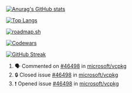 [![Anurag's GitHub stats](https://github-readme-stats.vercel.app/api?username=MXD-K1&theme=dark)](https://github.com/anuraghazra/github-readme-stats)

[![Top Langs](https://github-readme-stats.vercel.app/api/top-langs/?username=MXD-K1&theme=dark)](https://github.com/anuraghazra/github-readme-stats)

[![roadmap.sh](https://roadmap.sh/card/tall/67e009bb83420316601aa195?variant=dark&roadmaps=python%2Cdatastructures-and-algorithms%2Ccpp%2Cgit-github)](https://roadmap.sh)

[![Codewars](https://www.codewars.com/users/Mohammed%20Al-shugaa%20/badges/large)](https://www.codewars.com/users/Mohammed%20Al-shugaa%20)

[![GitHub Streak](https://streak-stats.demolab.com/?user=MXD-K1&theme=dark)](https://git.io/streak-stats)


<!--START_SECTION:activity-->
1. 🗣 Commented on [#46498](https://github.com/microsoft/vcpkg/issues/46498#issuecomment-3092477797) in [microsoft/vcpkg](https://github.com/microsoft/vcpkg)
2. 🔒 Closed issue [#46498](https://github.com/microsoft/vcpkg/issues/46498) in [microsoft/vcpkg](https://github.com/microsoft/vcpkg)
3. ❗ Opened issue [#46498](https://github.com/microsoft/vcpkg/issues/46498) in [microsoft/vcpkg](https://github.com/microsoft/vcpkg)
<!--END_SECTION:activity-->

<!-- ![Snake animation](https://github.com/Platane/snk/raw/output/github-contribution-grid-snake.svg) -->

<!-- ![snake gif](https://github.com/MXD-K1/MXD-K1/blob/output/github-snake-dark.svg) -->